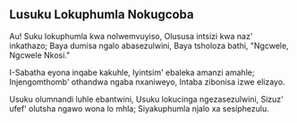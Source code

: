 ## Lusuku Lokuphumla Nokugcoba

Au! Suku lokuphumla kwa nolwemvuyiso,
Olususa intsizi kwa naz' inkathazo;
Baya dumisa ngalo abasezulwini,
Baya tsholoza bathi, "Ngcwele, Ngcwele Nkosi."

I-Sabatha eyona inqabe kakuhle,
Iyintsim' ebaleka amanzi amahle;
Injengomthomb' othandwa ngaba nxaniweyo,
Intaba zibonisa izwe elizayo.

Usuku olumnandi luhle ebantwini,
Usuku lokucinga ngezasezulwini,
Sizuz' ufef' olutsha ngawo wona lo mhla;
Siyakuphumla njalo xa sesiphezulu.

